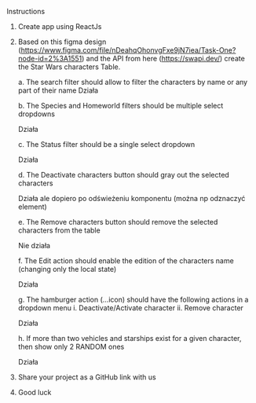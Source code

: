Instructions
1. Create app using ReactJs

2. Based on this figma design (https://www.figma.com/file/nDeahqOhonvgFxe9jN7iea/Task-One?node-id=2%3A1551) and the API from here (https://swapi.dev/) create the Star Wars characters Table.

	a. The search filter should allow to filter the characters by name or any part of their name
	Działa

	b. The Species and Homeworld filters should be multiple select dropdowns
	
	Działa

	c. The Status filter should be a single select dropdown
	
	Działa

	d. The Deactivate characters button should gray out the selected characters
	
	Działa ale dopiero po odświeżeniu komponentu (można np odznaczyć element)

	e. The Remove characters button should remove the selected characters from the table
	
	Nie działa

	f. The Edit action should enable the edition of the characters name (changing only the local state)
	
	Działa

	g. The hamburger action (…icon) should have the following actions in a dropdown menu
		i.	Deactivate/Activate character
		ii.	Remove character
		
	Działa

	h. If more than two vehicles and starships exist for a given character, then show only 2 RANDOM ones
	
	Działa

3. Share your project as a GitHub link with us
4. Good luck
